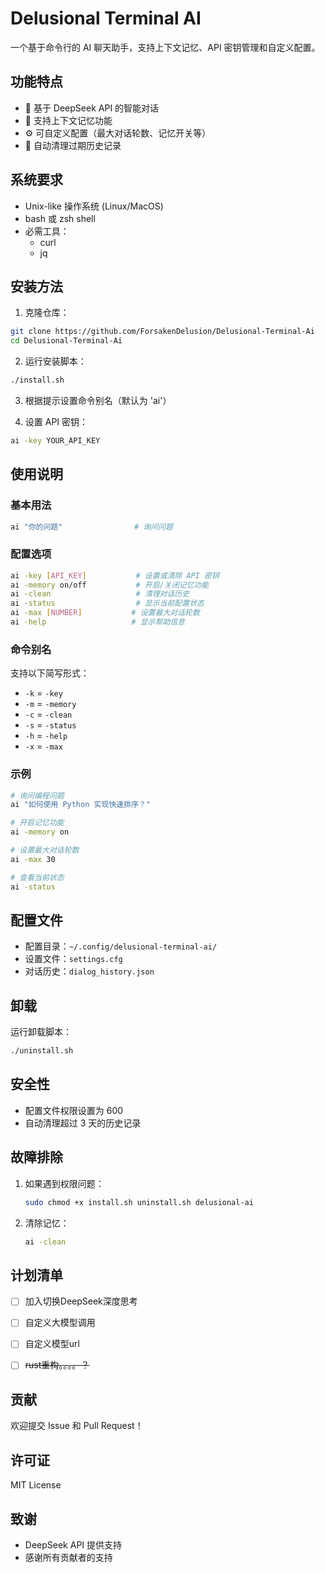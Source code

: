 # Delusional Terminal AI

一个基于命令行的 AI 聊天助手，支持上下文记忆、API 密钥管理和自定义配置。

## 功能特点

- 🤖 基于 DeepSeek API 的智能对话
- 💭 支持上下文记忆功能
- ⚙️ 可自定义配置（最大对话轮数、记忆开关等）
- 🧹 自动清理过期历史记录

## 系统要求

- Unix-like 操作系统 (Linux/MacOS)
- bash 或 zsh shell
- 必需工具：
  - curl
  - jq

## 安装方法

1. 克隆仓库：
```bash
git clone https://github.com/ForsakenDelusion/Delusional-Terminal-Ai
cd Delusional-Terminal-Ai
```

2. 运行安装脚本：
```bash
./install.sh
```

3. 根据提示设置命令别名（默认为 'ai'）

4. 设置 API 密钥：
```bash
ai -key YOUR_API_KEY
```

## 使用说明

### 基本用法

```bash
ai "你的问题"                # 询问问题
```

### 配置选项

```bash
ai -key [API_KEY]           # 设置或清除 API 密钥
ai -memory on/off           # 开启/关闭记忆功能
ai -clean                   # 清理对话历史
ai -status                  # 显示当前配置状态
ai -max [NUMBER]           # 设置最大对话轮数
ai -help                   # 显示帮助信息
```

### 命令别名

支持以下简写形式：
- `-k` = `-key`
- `-m` = `-memory`
- `-c` = `-clean`
- `-s` = `-status`
- `-h` = `-help`
- `-x` = `-max`

### 示例

```bash
# 询问编程问题
ai "如何使用 Python 实现快速排序？"

# 开启记忆功能
ai -memory on

# 设置最大对话轮数
ai -max 30

# 查看当前状态
ai -status
```

## 配置文件

- 配置目录：`~/.config/delusional-terminal-ai/`
- 设置文件：`settings.cfg`
- 对话历史：`dialog_history.json`

## 卸载

运行卸载脚本：
```bash
./uninstall.sh
```

## 安全性

- 配置文件权限设置为 600
- 自动清理超过 3 天的历史记录

## 故障排除

1. 如果遇到权限问题：
   ```bash
   sudo chmod +x install.sh uninstall.sh delusional-ai
   ```

2. 清除记忆：
   ```bash
   ai -clean
   ```

## 计划清单

- [ ] 加入切换DeepSeek深度思考

- [ ] 自定义大模型调用

- [ ] 自定义模型url

- [ ] ~~rust重构。。。。？~~

## 贡献

欢迎提交 Issue 和 Pull Request！

## 许可证

MIT License

## 致谢

- DeepSeek API 提供支持
- 感谢所有贡献者的支持
